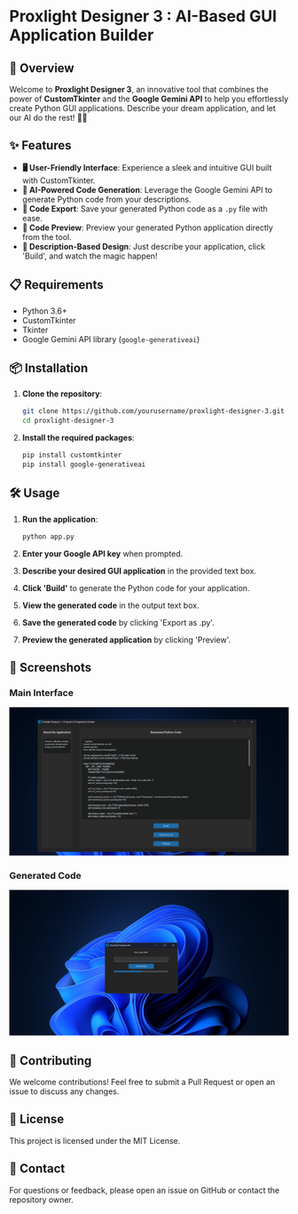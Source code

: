 # Proxlight Designer 3 : AI-Based GUI Application Builder

## 🚀 Overview

Welcome to **Proxlight Designer 3**, an innovative tool that combines the power of **CustomTkinter** and the **Google Gemini API** to help you effortlessly create Python GUI applications. Describe your dream application, and let our AI do the rest! 🌈✨

## ✨ Features

- **🖥️ User-Friendly Interface**: Experience a sleek and intuitive GUI built with CustomTkinter.
- **🤖 AI-Powered Code Generation**: Leverage the Google Gemini API to generate Python code from your descriptions.
- **💾 Code Export**: Save your generated Python code as a `.py` file with ease.
- **👀 Code Preview**: Preview your generated Python application directly from the tool.
- **📝 Description-Based Design**: Just describe your application, click 'Build', and watch the magic happen!

## 📋 Requirements

- Python 3.6+
- CustomTkinter
- Tkinter
- Google Gemini API library (`google-generativeai`)

## 📦 Installation

1. **Clone the repository**:
    ```sh
    git clone https://github.com/yourusername/proxlight-designer-3.git
    cd proxlight-designer-3
    ```

2. **Install the required packages**:
    ```sh
    pip install customtkinter
    pip install google-generativeai
    ```

## 🛠️ Usage

1. **Run the application**:
    ```sh
    python app.py
    ```

2. **Enter your Google API key** when prompted.

3. **Describe your desired GUI application** in the provided text box.

4. **Click 'Build'** to generate the Python code for your application.

5. **View the generated code** in the output text box.

6. **Save the generated code** by clicking 'Export as .py'.

7. **Preview the generated application** by clicking 'Preview'.

## 📸 Screenshots

### Main Interface
![Main Interface](screenshots/main_interface.png)

### Generated Code
![Generated Code](screenshots/generated_code.png)

## 🤝 Contributing

We welcome contributions! Feel free to submit a Pull Request or open an issue to discuss any changes.

## 📄 License

This project is licensed under the MIT License.

## 📧 Contact

For questions or feedback, please open an issue on GitHub or contact the repository owner.
